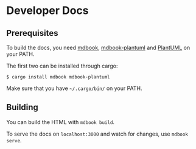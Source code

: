 # Developer Docs

## Prerequisites

To build the docs, you need [mdbook], [mdbook-plantuml] and [PlantUML] on your PATH.

The first two can be installed through cargo:

    $ cargo install mdbook mdbook-plantuml

Make sure that you have `~/.cargo/bin/` on your PATH.

[mdbook]: https://github.com/rust-lang/mdBook
[mdbook-plantuml]: https://github.com/sytsereitsma/mdbook-plantuml
[plantuml]: https://plantuml.com/

## Building

You can build the HTML with `mdbook build`.

To serve the docs on `localhost:3000` and watch for changes, use `mdbook
serve`.
